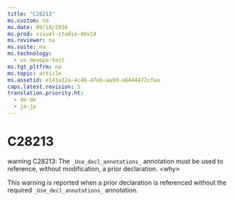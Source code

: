 ```yaml
---
title: "C28213"
ms.custom: na
ms.date: 09/18/2016
ms.prod: visual-studio-dev14
ms.reviewer: na
ms.suite: na
ms.technology: 
  - vs-devops-test
ms.tgt_pltfrm: na
ms.topic: article
ms.assetid: e141a12a-4c46-47eb-aa9d-a6444472cfaa
caps.latest.revision: 5
translation.priority.ht: 
  - de-de
  - ja-jp
---
```

# C28213
warning C28213: The `_Use_decl_annotations_` annotation must be used to reference, without modification, a prior declaration. <why\>  
  
 This warning is reported when a prior declaration is referenced without the required `_Use_decl_annotations_` annotation.